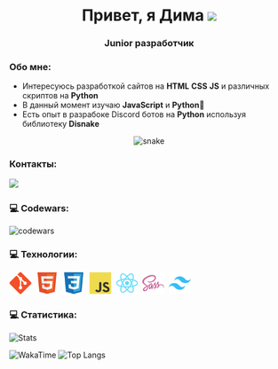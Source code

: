 <h1 align="center">Привет, я Дима
  <img src="https://github.com/blackcater/blackcater/raw/main/images/Hi.gif" height="32"/>
</h1>
<h3 align="center">Junior разработчик </h3>

### Обо мне:
- Интересуюсь разработкой сайтов на **HTML** **CSS** **JS** и различных скриптов на **Python**
- В данный момент изучаю **JavaScript** и **Python**👀
- Есть опыт в разрабоке Discord ботов на **Python** используя библиотеку **Disnake**

<p align="center">
 <img width="600" src="https://github.com/AlexFromNorth/AlexFromNorth/blob/main/assets/github-snake.svg" alt="snake"/>
</p>


### Контакты:
<div align="space-between">
    <a style="color: white;"href="https://discord.com/users/840559505308909599>">
      <img style="width: 50px" src="https://www.svgrepo.com/show/353655/discord-icon.svg">
    </a>  
</div>

### 💻 Codewars:

![codewars](https://www.codewars.com/users/___dima___/badges/large)

### 💻 Технологии:

<div>
  <img src="https://github.com/devicons/devicon/blob/master/icons/git/git-original.svg" title="git" alt="git" width="40" height="40"/>&nbsp
  <img src="https://github.com/devicons/devicon/blob/master/icons/html5/html5-original.svg" title="html5" alt="html5" width="40" height="40"/>&nbsp
  <img src="https://github.com/devicons/devicon/blob/master/icons/css3/css3-original.svg" title="css" alt="css" width="40" height="40"/>&nbsp
  <img src="https://github.com/devicons/devicon/blob/master/icons/javascript/javascript-original.svg" title="javascript" alt="javascript" width="40" height="40"/>&nbsp
  <img src="https://github.com/devicons/devicon/blob/master/icons/react/react-original.svg" title="reactjs" alt="reactjs" width="40" height="40"/>&nbsp
  <img src="https://github.com/devicons/devicon/blob/master/icons/sass/sass-original.svg" title="sass/scss" alt="sass/scss" width="40" height="40"/>&nbsp;
  <img src="https://github.com/devicons/devicon/blob/master/icons/tailwindcss/tailwindcss-plain.svg" title="redux" alt="tailwindcss" width="40" height="40"/>&nbsp;
</div>

### 💻 Статистика:

![Stats](https://github-readme-stats.vercel.app/api?username=dimabreus&theme=tokyonight&show_icons=true&hide=contribs,issues&custom_title=%D0%A1%D1%82%D0%B0%D1%82%D0%B8%D1%81%D1%82%D0%B8%D0%BA%D0%B0:&rank_icon=github&locale=ru&border_color=0d1117)

![WakaTime](https://github-readme-stats.vercel.app/api/wakatime?username=dimabreus&theme=tokyonight&custom_title=WakaTime:&locale=ru&border_color=0d1117&&text_color=70a5d3&title_color=CD5BA5&langs_count=5)
![Top Langs](https://github-readme-stats.vercel.app/api/top-langs?username=dimabreus&theme=tokyonight&layout=compact&custom_title=%D0%A1%D0%B0%D0%BC%D1%8B%D0%B5%20%D0%B8%D1%81%D0%BF%D0%BE%D0%BB%D1%8C%D0%B7%D1%83%D0%B5%D0%BC%D1%8B%D0%B5%20%D1%8F%D0%B7%D1%8B%D0%BA%D0%B8:&locale=ru&border_color=0d1117&&text_color=70a5d3&title_color=CD5BA5)
